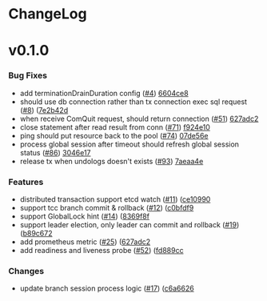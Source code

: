 # ChangeLog

# v0.1.0

### Bug Fixes

* add terminationDrainDuration config ([#4](https://github.com/cectc/dbpack/issues/4)) [6604ce8](https://github.com/cectc/dbpack/commit/5c607d48d1149218cff3988dcb00d83da571a561)
* should use db connection rather than tx connection exec sql request ([#8](https://github.com/cectc/dbpack/pull/8)) ([7e2b42d](https://github.com/cectc/dbpack/commit/52d78cab0bc414d92a5c59230f2827c8332c2bde)
* when receive ComQuit request, should return connection ([#51](https://github.com/cectc/dbpack/pull/51)) [627adc2](https://github.com/cectc/dbpack/commit/e8f07086ccf76a7112f00512e3ed3f6e94aff410)
* close statement after read result from conn ([#71](https://github.com/cectc/dbpack/pull/71)) [f924e10](https://github.com/cectc/dbpack/commit/4c9a29271d73df0ff8daf92c3faebf1540b0cf01)
* ping should put resource back to the pool ([#74](https://github.com/cectc/dbpack/pull/74)) [07de56e](https://github.com/cectc/dbpack/commit/c1c77710398ad58d7d3809ad66312550b0931236)
* process global session after timeout should refresh global session status ([#86](https://github.com/cectc/dbpack/pull/86)) [3046e17](https://github.com/cectc/dbpack/commit/6bf4090fbe897c60c229ac172fdb0c14720066ee)
* release tx when undologs doesn't exists ([#93](https://github.com/cectc/dbpack/pull/93)) [7aeaa4e](https://github.com/cectc/dbpack/commit/99df0361ca1cf7876daa66151cf6bb462d0fd3bb)

### Features

* distributed transaction support etcd watch ([#11](https://github.com/cectc/dbpack/pull/11)) ([ce10990](https://github.com/cectc/dbpack/commit/e9910501e32d23741f99f5fe9ece1077ba1b348c)
* support tcc branch commit & rollback ([#12](https://github.com/cectc/dbpack/issues/12)) ([c0bfdf9](https://github.com/cectc/dbpack/commit/feab7aefe819bf3217363994c67515b887f8adb9)
* support GlobalLock hint ([#14](https://github.com/cectc/dbpack/issues/14)) ([8369f8f](https://github.com/cectc/dbpack/commit/5c7c96797539943ed75495d1cfa92f6094ff548e)
* support leader election, only leader can commit and rollback ([#19](https://github.com/cectc/dbpack/pull/19)) ([b89c672](https://github.com/cectc/dbpack/commit/d7ab60b6ed5547f1bc9a6c426e1fb9ee21d6f4f3)
* add prometheus metric ([#25](https://github.com/cectc/dbpack/issues/25)) ([627adc2](https://github.com/cectc/dbpack/commit/627adc2ced9da499e6b658f718b23417e7df9903)
* add readiness and liveness probe ([#52](https://github.com/cectc/dbpack/issues/52)) ([fd889cc](https://github.com/cectc/dbpack/commit/f43ab5f4ed6eafaf950a73e241c536849a16e4f9)

### Changes

* update branch session process logic ([#17](https://github.com/cectc/dbpack/pull/17)) ([c6a6626](https://github.com/cectc/dbpack/commit/06d624511c65a379e73dae91c2be4fb3785b9bf0)
